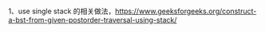 ### 
1、use single stack 的相关做法，https://www.geeksforgeeks.org/construct-a-bst-from-given-postorder-traversal-using-stack/

